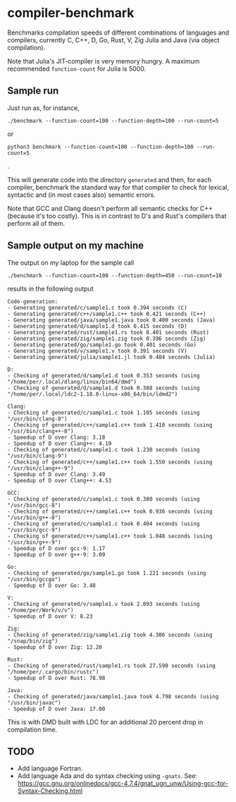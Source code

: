 # compiler-benchmark

Benchmarks compilation speeds of different combinations of languages and
compilers, currently C, C++, D, Go, Rust, V, Zig Julia and Java (via object
compilation).

Note that Julia's JIT-compiler is very memory hungry. A maximum recommended
`function-count` for Julia is 5000.

## Sample run

Just run as, for instance,

    ./benchmark --function-count=100 --function-depth=100 --run-count=5

or

    python3 benchmark --function-count=100 --function-depth=100 --run-count=5

.

This will generate code into the directory `generated` and then, for each
compiler, benchmark the standard way for that compiler to check for lexical,
syntactic and (in most cases also) semantic errors.

Note that GCC and Clang doesn't perform all semantic checks for C++ (because
it's too costly). This is in contrast to D's and Rust's compilers that perform
all of them.

## Sample output on my machine

The output on my laptop for the sample call

    ./benchmark --function-count=100 --function-depth=450 --run-count=10

results in the following output

```
Code-generation:
- Generating generated/c/sample1.c took 0.394 seconds (C)
- Generating generated/c++/sample1.c++ took 0.421 seconds (C++)
- Generating generated/java/sample1.java took 0.400 seconds (Java)
- Generating generated/d/sample1.d took 0.415 seconds (D)
- Generating generated/rust/sample1.rs took 0.401 seconds (Rust)
- Generating generated/zig/sample1.zig took 0.396 seconds (Zig)
- Generating generated/go/sample1.go took 0.401 seconds (Go)
- Generating generated/v/sample1.v took 0.391 seconds (V)
- Generating generated/julia/sample1.jl took 0.404 seconds (Julia)

D:
- Checking of generated/d/sample1.d took 0.353 seconds (using "/home/per/.local/dlang/linux/bin64/dmd")
- Checking of generated/d/sample1.d took 0.388 seconds (using "/home/per/.local/ldc2-1.18.0-linux-x86_64/bin/ldmd2")

Clang:
- Checking of generated/c/sample1.c took 1.105 seconds (using "/usr/bin/clang-8")
- Checking of generated/c++/sample1.c++ took 1.410 seconds (using "/usr/bin/clang++-8")
- Speedup of D over Clang: 3.18
- Speedup of D over Clang++: 4.19
- Checking of generated/c/sample1.c took 1.230 seconds (using "/usr/bin/clang-9")
- Checking of generated/c++/sample1.c++ took 1.550 seconds (using "/usr/bin/clang++-9")
- Speedup of D over Clang: 3.49
- Speedup of D over Clang++: 4.53

GCC:
- Checking of generated/c/sample1.c took 0.380 seconds (using "/usr/bin/gcc-8")
- Checking of generated/c++/sample1.c++ took 0.936 seconds (using "/usr/bin/g++-8")
- Checking of generated/c/sample1.c took 0.404 seconds (using "/usr/bin/gcc-9")
- Checking of generated/c++/sample1.c++ took 1.048 seconds (using "/usr/bin/g++-9")
- Speedup of D over gcc-9: 1.17
- Speedup of D over g++-9: 3.09

Go:
- Checking of generated/go/sample1.go took 1.221 seconds (using "/usr/bin/gccgo")
- Speedup of D over Go: 3.48

V:
- Checking of generated/v/sample1.v took 2.893 seconds (using "/home/per/Work/v/v")
- Speedup of D over V: 8.23

Zig:
- Checking of generated/zig/sample1.zig took 4.306 seconds (using "/snap/bin/zig")
- Speedup of D over Zig: 12.20

Rust:
- Checking of generated/rust/sample1.rs took 27.590 seconds (using "/home/per/.cargo/bin/rustc")
- Speedup of D over Rust: 78.98

Java:
- Checking of generated/java/sample1.java took 4.798 seconds (using "/usr/bin/javac")
- Speedup of D over Java: 17.00
```

This is with DMD built with LDC for an additional 20 percent drop in compilation time.

## TODO

- Add language Fortran.
- Add language Ada and do syntax checking using `-gnats`. See: https://gcc.gnu.org/onlinedocs/gcc-4.7.4/gnat_ugn_unw/Using-gcc-for-Syntax-Checking.html

